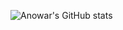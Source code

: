 ![Anowar's GitHub stats](https://github-readme-stats.vercel.app/api?username=anowarzz&show_icons=true&theme=radical)

